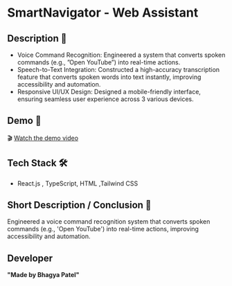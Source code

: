 # SmartNavigator - Web Assistant 

## Description 📌
- Voice Command Recognition: Engineered a system that converts spoken commands (e.g., ”Open YouTube”) into real-time actions.
- Speech-to-Text Integration: Constructed a high-accuracy transcription feature that converts spoken words into text instantly,
improving accessibility and automation.
- Responsive UI/UX Design: Designed a mobile-friendly interface, ensuring seamless user experience across 3 various devices.

## Demo 🎥  
🎬 [Watch the demo video](https://raw.githubusercontent.com/Bhagya2005/Smartnavigator/main/demo.mp4)  

## Tech Stack 🛠️
- React.js , TypeScript, HTML ,Tailwind CSS

## Short Description / Conclusion 📌
Engineered a voice command recognition system that converts spoken commands (e.g., 'Open YouTube') into real-time actions, improving accessibility and automation.

## Developer
**"Made by Bhagya Patel"**
